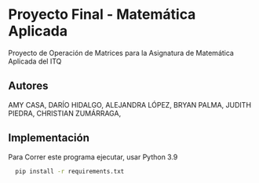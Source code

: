 
# Proyecto Final - Matemática Aplicada

Proyecto de Operación de Matrices para la Asignatura de Matemática Aplicada del ITQ



## Autores

AMY CASA, 
DARÍO HIDALGO,
ALEJANDRA LÓPEZ,
BRYAN PALMA,
JUDITH PIEDRA,
CHRISTIAN ZUMÁRRAGA,



## Implementación
Para Correr este programa ejecutar, usar Python 3.9

```bash
  pip install -r requirements.txt
```

